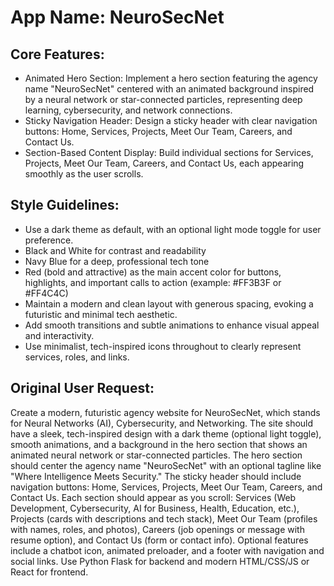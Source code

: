 # **App Name**: NeuroSecNet

## Core Features:

- Animated Hero Section: Implement a hero section featuring the agency name "NeuroSecNet" centered with an animated background inspired by a neural network or star-connected particles, representing deep learning, cybersecurity, and network connections.
- Sticky Navigation Header: Design a sticky header with clear navigation buttons: Home, Services, Projects, Meet Our Team, Careers, and Contact Us.
- Section-Based Content Display: Build individual sections for Services, Projects, Meet Our Team, Careers, and Contact Us, each appearing smoothly as the user scrolls.

## Style Guidelines:

- Use a dark theme as default, with an optional light mode toggle for user preference.
- Black and White for contrast and readability
- Navy Blue for a deep, professional tech tone
- Red (bold and attractive) as the main accent color for buttons, highlights, and important calls to action (example: #FF3B3F or #FF4C4C)
- Maintain a modern and clean layout with generous spacing, evoking a futuristic and minimal tech aesthetic.
- Add smooth transitions and subtle animations to enhance visual appeal and interactivity.
- Use minimalist, tech-inspired icons throughout to clearly represent services, roles, and links.

## Original User Request:
Create a modern, futuristic agency website for NeuroSecNet, which stands for Neural Networks (AI), Cybersecurity, and Networking. The site should have a sleek, tech-inspired design with a dark theme (optional light toggle), smooth animations, and a background in the hero section that shows an animated neural network or star-connected particles. The hero section should center the agency name "NeuroSecNet" with an optional tagline like "Where Intelligence Meets Security." The sticky header should include navigation buttons: Home, Services, Projects, Meet Our Team, Careers, and Contact Us. Each section should appear as you scroll: Services (Web Development, Cybersecurity, AI for Business, Health, Education, etc.), Projects (cards with descriptions and tech stack), Meet Our Team (profiles with names, roles, and photos), Careers (job openings or message with resume option), and Contact Us (form or contact info). Optional features include a chatbot icon, animated preloader, and a footer with navigation and social links. Use Python Flask for backend and modern HTML/CSS/JS or React for frontend.
  